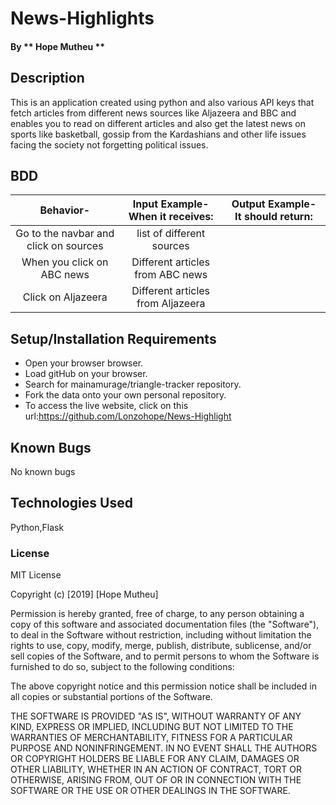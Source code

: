 # News-Highlights
####
#### By ** Hope Mutheu **

## Description

This is an application created using python and also various API keys that fetch articles from different news sources like Aljazeera and BBC and enables you to read on different articles and also get the latest news on sports like basketball, gossip from the Kardashians and other life issues facing the society not forgetting political issues.

## BDD

| Behavior- | Input Example- When it receives: | Output Example- It should return: |
| :-------------: | :-------------: | :-------------: |
| Go to the navbar and click on sources  | list of different sources|
| When you click on ABC news | Different articles from ABC news |
| Click on Aljazeera| Different articles from Aljazeera|


## Setup/Installation Requirements

* Open your browser browser.
* Load gitHub on your browser.
* Search for mainamurage/triangle-tracker repository.
* Fork the data onto your own personal repository.
* To access the live website, click on this url:https://github.com/Lonzohope/News-Highlight

## Known Bugs

No known bugs

## Technologies Used

Python,Flask

### License

MIT License

Copyright (c) [2019] [Hope Mutheu]

Permission is hereby granted, free of charge, to any person obtaining a copy
of this software and associated documentation files (the "Software"), to deal
in the Software without restriction, including without limitation the rights
to use, copy, modify, merge, publish, distribute, sublicense, and/or sell
copies of the Software, and to permit persons to whom the Software is
furnished to do so, subject to the following conditions:

The above copyright notice and this permission notice shall be included in all
copies or substantial portions of the Software.

THE SOFTWARE IS PROVIDED "AS IS", WITHOUT WARRANTY OF ANY KIND, EXPRESS OR
IMPLIED, INCLUDING BUT NOT LIMITED TO THE WARRANTIES OF MERCHANTABILITY,
FITNESS FOR A PARTICULAR PURPOSE AND NONINFRINGEMENT. IN NO EVENT SHALL THE
AUTHORS OR COPYRIGHT HOLDERS BE LIABLE FOR ANY CLAIM, DAMAGES OR OTHER
LIABILITY, WHETHER IN AN ACTION OF CONTRACT, TORT OR OTHERWISE, ARISING FROM,
OUT OF OR IN CONNECTION WITH THE SOFTWARE OR THE USE OR OTHER DEALINGS IN THE
SOFTWARE.


